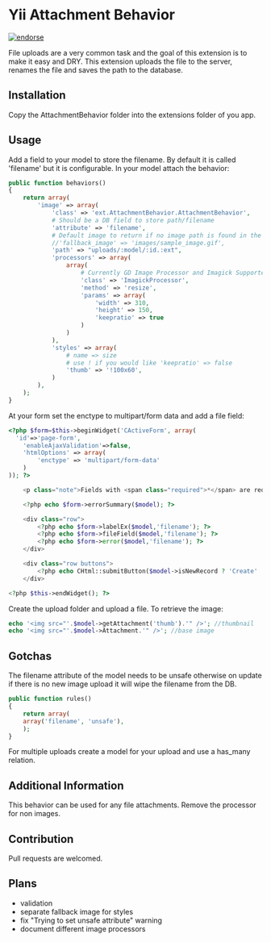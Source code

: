 Yii Attachment Behavior
=======================
[![endorse](http://api.coderwall.com/gregmolnar/endorsecount.png)](http://coderwall.com/gregmolnar)

File uploads are a very common task and the goal of this extension is to make it easy and DRY.
This extension uploads the file to the server, renames the file and saves the path to the database.

Installation
------------

Copy the AttachmentBehavior folder into the extensions folder of you app.

Usage
----
Add a field to your model to store the filename. By default it is called 'filename' but it is configurable.
In your model attach the behavior:
```php
public function behaviors()
{
	return array(
		'image' => array(
			'class' => 'ext.AttachmentBehavior.AttachmentBehavior',
			# Should be a DB field to store path/filename
			'attribute' => 'filename',
			# Default image to return if no image path is found in the DB
			//'fallback_image' => 'images/sample_image.gif',
			'path' => "uploads/:model/:id.:ext",
			'processors' => array(
				array(
					# Currently GD Image Processor and Imagick Supported
					'class' => 'ImagickProcessor',
					'method' => 'resize',
					'params' => array(
						'width' => 310,
						'height' => 150,
						'keepratio' => true
					)
				)
			),
			'styles' => array(
				# name => size 
				# use ! if you would like 'keepratio' => false
				'thumb' => '!100x60',
			)			
		),
	);
}
```
At your form set the enctype to multipart/form data and add a file field:
```php
<?php $form=$this->beginWidget('CActiveForm', array(
  'id'=>'page-form',
	'enableAjaxValidation'=>false,
	'htmlOptions' => array(
		'enctype' => 'multipart/form-data'
	)
)); ?>

	<p class="note">Fields with <span class="required">*</span> are required.</p>

	<?php echo $form->errorSummary($model); ?>

	<div class="row">
		<?php echo $form->labelEx($model,'filename'); ?>
		<?php echo $form->fileField($model,'filename'); ?>
		<?php echo $form->error($model,'filename'); ?>
	</div>

	<div class="row buttons">
		<?php echo CHtml::submitButton($model->isNewRecord ? 'Create' : 'Save'); ?>
	</div>

<?php $this->endWidget(); ?>
```

Create the upload folder and upload a file.
To retrieve the image:
```php
echo '<img src="'.$model->getAttachment('thumb').'" />'; //thumbnail
echo '<img src="'.$model->Attachment.'" />'; //base image
```

Gotchas
-------
The filename attribute of the model needs to be unsafe otherwise on update if there is no new image upload it will wipe the filename from the DB.
```php 
public function rules()
{
    return array(
	array('filename', 'unsafe'),
    );
}
```
For multiple uploads create a model for your upload and use a has_many relation.

Additional Information
----------------------
This behavior can be used for any file attachments. Remove the processor for non images.

Contribution
------------
Pull requests are welcomed.

Plans
-----
* validation
* separate fallback image for styles
* fix "Trying to set unsafe attribute" warning
* document different image processors 

